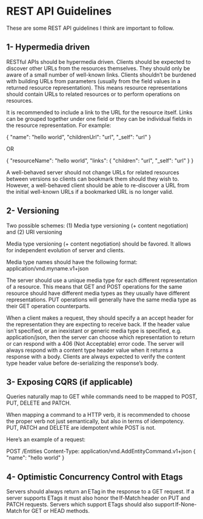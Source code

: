 # REST API Guidelines

These are some REST API guidelines I think are important to follow.

## 1- Hypermedia driven

RESTful APIs should be hypermedia driven. Clients should be expected to discover other URLs from the resources themselves. They should only be aware of a small number of well-known links. Clients shouldn’t be burdened with building URLs from parameters (usually from the field values in a returned resource representation). This means resource representations should contain URLs to related resources or to perform operations on resources.

It is recommended to include a link to the URL for the resource itself. Links can be grouped together under one field or they can be individual fields in the resource representation. For example:

  {
      "name": "hello world",
      "childrenUrl": "url",
      "_self": "url"
  }

  OR

  {
      "resourceName": "hello world",
      "links": {
          "children": "url",
          "_self": "url"
      }
  }

A well-behaved server should not change URLs for related resources between versions so clients can bookmark them should they wish to. However, a well-behaved client should be able to re-discover a URL from the initial well-known URLs if a bookmarked URL is no longer valid.

## 2- Versioning

Two possible schemes: (1) Media type versioning (+ content negotiation) and (2) URI versioning

Media type versioning (+ content negotiation) should be favored. It allows for independent evolution of server and clients.

Media type names should have the following format: application/vnd.myname.v1+json

The server should use a unique media type for each different representation of a resource. This means that GET and POST operations for the same resource should have different media types as they usually have different representations. PUT operations will generally have the same media type as their GET operation counterparts.

When a client makes a request, they should specify a an accept header for the representation they are expecting to receive back. If the header value isn’t specified, or an inexistant or generic media type is specified, e.g. application/json, then the server can choose which representation to return or can respond with a 406 (Not Acceptable) error code. The server will always respond with a content type header value when it returns a response with a body. Clients are always expected to verify the content type header value before de-serializing the response’s body.

## 3- Exposing CQRS (if applicable)

Queries naturally map to GET while commands need to be mapped to POST, PUT, DELETE and PATCH.

When mapping a command to a HTTP verb, it is recommended to choose the proper verb not just semantically, but also in terms of idempotency. PUT, PATCH and DELETE are idempotent while POST is not.

Here’s an example of a request:

  POST /Entities
  Content-Type: application/vnd.AddEntityCommand.v1+json
  {
      "name": "hello world"
  }

## 4- Optimistic Concurrency Control with Etags 

Servers should always return an ETag in the response to a GET request. If a server supports ETags it must also honor the If-Match header on PUT and PATCH requests. Servers which support ETags should also support If-None-Match for GET or HEAD methods. 
